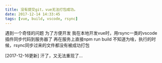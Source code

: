 ```yaml
---
title: 没有提交git，vue无法打包成功。
date: 2017-12-14 14:33:45
tags: [vue, build, vscode, rsync]
---
```

遇到一个奇怪的问题
为了方便开发
我在本地开发vue时，用rsync一类的vscode插件同步代码到服务器了
再在服务上直接npm run build
不知道为啥，执行的时候，rsync同步过来的文件都没有被成功打包  

[2017-12-16更新]
汗了，又无法重现了...